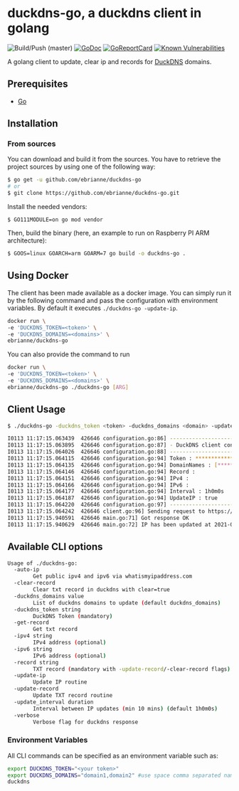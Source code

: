 # duckdns-go, a duckdns client in golang

![Build/Push (master)](https://github.com/ebrianne/duckdns-go/workflows/Build/Push%20(master)/badge.svg?branch=master)
[![GoDoc](https://godoc.org/github.com/ebrianne/duckdns-go?status.png)](https://godoc.org/github.com/ebrianne/duckdns-go)
[![GoReportCard](https://goreportcard.com/badge/github.com/ebrianne/duckdns-go)](https://goreportcard.com/report/github.com/ebrianne/duckdns-go)
[![Known Vulnerabilities](https://snyk.io/test/github/ebrianne/duckdns-go/badge.svg?targetFile=Dockerfile)](https://snyk.io/test/github/ebrianne/duckdns-go?targetFile=Dockerfile)

A golang client to update, clear ip and records for [DuckDNS](https://www.duckdns.org/) domains.

## Prerequisites

* [Go](https://golang.org/doc/)

## Installation

### From sources

You can download and build it from the sources. You have to retrieve the project sources by using one of the following way:
```bash
$ go get -u github.com/ebrianne/duckdns-go
# or
$ git clone https://github.com/ebrianne/duckdns-go.git
```

Install the needed vendors:

```
$ GO111MODULE=on go mod vendor
```

Then, build the binary (here, an example to run on Raspberry PI ARM architecture):
```bash
$ GOOS=linux GOARCH=arm GOARM=7 go build -o duckdns-go .
```
## Using Docker

The client has been made available as a docker image. You can simply run it by the following command and pass the configuration with environment variables. 
By default it executes `./duckdns-go -update-ip`.

```bash
docker run \
-e 'DUCKDNS_TOKEN=<token>' \
-e 'DUCKDNS_DOMAINS=<domains>' \
ebrianne/duckdns-go
```

You can also provide the command to run

```bash
docker run \
-e 'DUCKDNS_TOKEN=<token>' \
-e 'DUCKDNS_DOMAINS=<domains>' \
ebrianne/duckdns-go ./duckdns-go [ARG]
```

## Client Usage

```bash
$ ./duckdns-go -duckdns_token <token> -duckdns_domains <domain> -update-ip 
```

```bash
I0113 11:17:15.063439  426646 configuration.go:86] ---------------------------------------
I0113 11:17:15.063895  426646 configuration.go:87] - DuckDNS client configuration -
I0113 11:17:15.064026  426646 configuration.go:88] ---------------------------------------
I0113 11:17:15.064115  426646 configuration.go:94] Token : **************
I0113 11:17:15.064135  426646 configuration.go:94] DomainNames : [******]
I0113 11:17:15.064146  426646 configuration.go:94] Record : 
I0113 11:17:15.064151  426646 configuration.go:94] IPv4 : 
I0113 11:17:15.064166  426646 configuration.go:94] IPv6 : 
I0113 11:17:15.064177  426646 configuration.go:94] Interval : 1h0m0s
I0113 11:17:15.064187  426646 configuration.go:94] UpdateIP : true
I0113 11:17:15.064220  426646 configuration.go:97] ---------------------------------------
I0113 11:17:15.064242  426646 client.go:96] Sending request to https://www.duckdns.org/update?domains=******&token=**************&ip=
I0113 11:17:15.940591  426646 main.go:71] Got response OK
I0113 11:17:15.940629  426646 main.go:72] IP has been updated at 2021-01-13 11:17:15.940624102 +0100 CET m=+0.877805589
```
## Available CLI options

```bash
Usage of ./duckdns-go:
  -auto-ip
        Get public ipv4 and ipv6 via whatismyipaddress.com
  -clear-record
        Clear txt record in duckdns with clear=true
  -duckdns_domains value
        List of duckdns domains to update (default duckdns_domains)
  -duckdns_token string
        DuckDNS Token (mandatory)
  -get-record
        Get txt record
  -ipv4 string
        IPv4 address (optional)
  -ipv6 string
        IPv6 address (optional)
  -record string
        TXT record (mandatory with -update-record/-clear-record flags)
  -update-ip
        Update IP routine
  -update-record
        Update TXT record routine
  -update_interval duration
        Interval between IP updates (min 10 mins) (default 1h0m0s)
  -verbose
        Verbose flag for duckdns response
  ```

### Environment Variables

All CLI commands can be specified as an environment variable such as:

```bash
export DUCKDNS_TOKEN="<your token>"
export DUCKDNS_DOMAINS="domain1,domain2" #use space comma separated names
duckdns
```